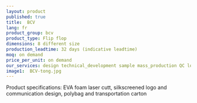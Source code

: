 ```yaml
---
layout: product
published: true
title:  BCV
lang: fr
product_group: bcv
product_type: Flip flop
dimensions: 8 different size
production_leadtime: 32 days (indicative leadtime)
moq: on demand
price_per_unit: on demand
our_services: design technical_development sample mass_production QC logistic shipping
image1:  BCV-tong.jpg
---
```

Product specifications: EVA foam laser cutt, silkscreened logo and communication design, polybag and transportation carton						
